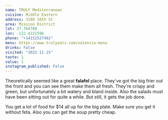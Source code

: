 ```yaml
---
name: TRULY Mediterranean
cuisine: Middle Eastern
address: 3109 16th St
area: Mission District
lat: 37.764788
lon: -122.4222596
phone: "+14152527482"
menu: https://www.trulyeats.com/valencia-menu
drinks: False
visited: "2022-11-15"
taste: 1
value: 1
instagram_published: False
---
```


Theoretically seemed like a great **falafel** place. They've got the big frier out the front and you can see them make them all fresh. They're crispy and green, but unfortunately a bit watery and bland inside. Also the salads must have been sitting out for quite a while. But still, it gets the job done.

You get a lot of food for $14 all up for the big plate. Make sure you get it without feta. Also you can get the soup pretty cheap. 

